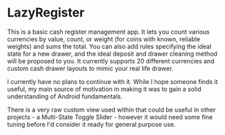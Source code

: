 # LazyRegister

This is a basic cash register management app. It lets you
count various currencies by value, count, or weight (for
coins with known, reliable weights) and sums the total.
You can also add rules specifying the ideal state for a 
new drawer, and the ideal deposit and drawer cleaning
method will be proposed to you.  It currently supports 
20 different currencies and custom cash drawer layouts 
to mimic your real life drawer.

I currently have no plans to continue with it.  While I
hope someone finds it useful, my main source of motivation
in making it was to gain a solid understanding of Android
fundamentals.

There is a very raw custom view used within that could be
useful in other projects - a Multi-State Toggle Slider - 
however it would need some fine tuning before I'd consider 
it ready for general purpose use.
